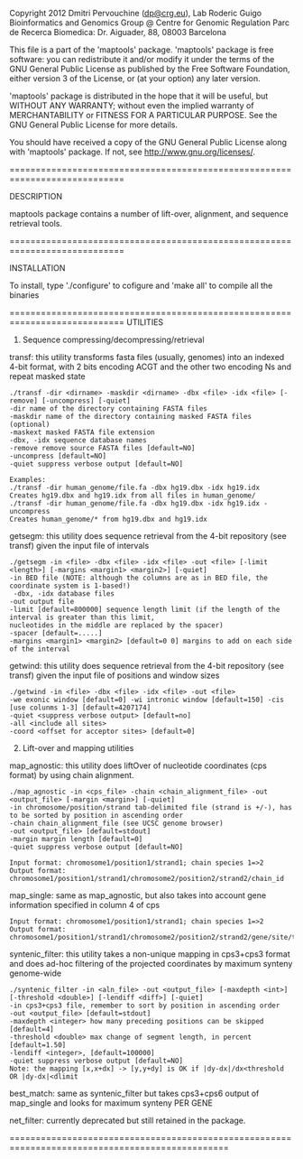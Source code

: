 Copyright 2012 Dmitri Pervouchine (dp@crg.eu), Lab Roderic Guigo
Bioinformatics and Genomics Group @ Centre for Genomic Regulation
Parc de Recerca Biomedica: Dr. Aiguader, 88, 08003 Barcelona 

This file is a part of the 'maptools' package.
'maptools' package is free software: you can redistribute it and/or modify
it under the terms of the GNU General Public License as published by
the Free Software Foundation, either version 3 of the License, or
(at your option) any later version.

'maptools' package is distributed in the hope that it will be useful,
but WITHOUT ANY WARRANTY; without even the implied warranty of
MERCHANTABILITY or FITNESS FOR A PARTICULAR PURPOSE.  See the
GNU General Public License for more details.

You should have received a copy of the GNU General Public License
along with 'maptools' package.  If not, see <http://www.gnu.org/licenses/>.

============================================================================

DESCRIPTION

maptools package contains a number of lift-over, alignment, and sequence retrieval tools.

============================================================================

INSTALLATION

To install, type './configure' to cofigure and 'make all' to compile all the binaries

============================================================================
UTILITIES

1. Sequence compressing/decompressing/retrieval

transf: this utility transforms fasta files (usually, genomes) into an indexed 4-bit format,
	with 2 bits encoding ACGT and the other two encoding Ns and repeat masked state 
	
	./transf -dir <dirname> -maskdir <dirname> -dbx <file> -idx <file> [-remove] [-uncompress] [-quiet]
	-dir name of the directory containing FASTA files
	-maskdir name of the directory containing masked FASTA files (optional)
	-maskext masked FASTA file extension
	-dbx, -idx sequence database names
	-remove remove source FASTA files [default=NO]
	-uncompress [default=NO]
	-quiet suppress verbose output [default=NO]

	Examples:
	./transf -dir human_genome/file.fa -dbx hg19.dbx -idx hg19.idx
	Creates hg19.dbx and hg19.idx from all files in human_genome/
	./transf -dir human_genome/file.fa -dbx hg19.dbx -idx hg19.idx -uncompress
	Creates human_genome/* from hg19.dbx and hg19.idx

getsegm: this utility does sequence retrieval from the 4-bit repository (see transf) given the input file of intervals

	./getsegm -in <file> -dbx <file> -idx <file> -out <file> [-limit <length>] [-margins <margin1> <margin2>] [-quiet] 
	-in BED file (NOTE: although the columns are as in BED file, the coordinate system is 1-based!)
	 -dbx, -idx database files
	-out output file
	-limit [default=800000] sequence length limit (if the length of the interval is greater than this limit, 
	nucleotides in the middle are replaced by the spacer)
	-spacer [default=.....]
	-margins <margin1> <margin2> [default=0 0] margins to add on each side of the interval

getwind: this utility does sequence retrieval from the 4-bit repository (see transf) given the input file of positions and window sizes

	./getwind -in <file> -dbx <file> -idx <file> -out <file>
	-we exonic window [default=0] -wi intronic window [default=150] -cis [use colunms 1-3] [default=4207174]
	-quiet <suppress verbose output> [default=no]
	-all <include all sites>
	-coord <offset for acceptor sites> [default=0]

2. Lift-over and mapping utilities

map_agnostic: this utility does liftOver of nucleotide coordinates (cps format) by  using chain alignment.

	./map_agnostic -in <cps_file> -chain <chain_alignment_file> -out <output_file> [-margin <margin>] [-quiet]
	-in chromosome/position/strand tab-delimited file (strand is +/-), has to be sorted by position in ascending order
	-chain chain_alignment_file (see UCSC genome browser)
	-out <output_file> [default=stdout]
	-margin margin length [default=0]
	-quiet suppress verbose output [default=NO]

	Input format: chromosome1/position1/strand1; chain species 1=>2
	Output format: chromosome1/position1/strand1/chromosome2/position2/strand2/chain_id

map_single: same as map_agnostic, but also takes into account gene information specified in column 4 of cps

	Input format: chromosome1/position1/strand1; chain species 1=>2
	Output format: chromosome1/position1/strand1/chromosome2/position2/strand2/gene/site/type/score

syntenic_filter: this utility takes a non-unique mapping in cps3+cps3 format and does ad-hoc filtering of the projected 
	coordinates by maximum synteny genome-wide

	./syntenic_filter -in <aln_file> -out <output_file> [-maxdepth <int>] [-threshold <double>] [-lendiff <diff>] [-quiet]
	-in cps3+cps3 file, remember to sort by position in ascending order
	-out <output_file> [default=stdout]
	-maxdepth <integer> how many preceding positions can be skipped [default=4]
	-threshold <double> max change of segment length, in percent [default=1.50]
	-lendiff <integer>, [default=100000]
	-quiet suppress verbose output [default=NO]
	Note: the mapping [x,x+dx] -> [y,y+dy] is OK if |dy-dx|/dx<threshold OR |dy-dx|<dlimit

best_match: same as syntenic_filter but takes cps3+cps6 output of map_single and looks for maximum synteny PER GENE

net_filter: currently deprecated but still retained in the package.

================================================================================================
